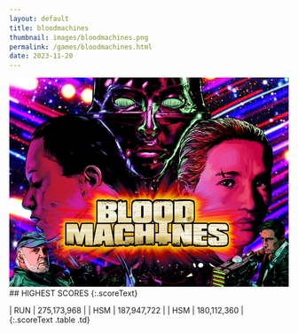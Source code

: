 ```yaml
---
layout: default
title: bloodmachines
thumbnail: images/bloodmachines.png
permalink: /games/bloodmachines.html
date: 2023-11-20
---
```


<img src="../images/bloodmachines.png" class="gameThumbnail img-fluid mx-auto align-middle">
## HIGHEST SCORES
{:.scoreText}

| RUN | 275,173,968 | 
| HSM | 187,947,722 | 
| HSM | 180,112,360 | 
{:.scoreText .table .td}
